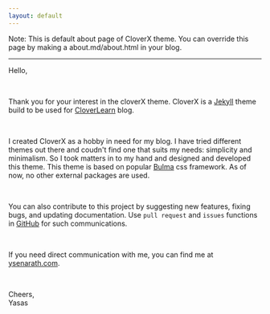 ```yaml
---
layout: default
---
```


Note: This is default about page of CloverX theme. You can override this page by making a about.md/about.html in your blog.

---

Hello, 

<br>

Thank you for your interest in the cloverX theme. CloverX is a [Jekyll](https://jekyllrb.com/) theme build to be used for [CloverLearn](https://www.cloverlearn.com) blog. 

<br>

I created CloverX as a hobby in need for my blog. I have tried different themes out there and coudn't 
find one that suits my needs: simplicity and minimalism. So I took matters in to my hand and designed and developed this theme.
This theme is based on popular [Bulma](https://bulma.io/) css framework. As of now, no other external packages are used.

<br>

You can also contribute to this project by suggesting new features, fixing bugs, and updating documentation. Use `pull request` and `issues` functions in [GitHub](https://github.com/cloverlearn/cloverx) for such communications.

<br>

If you need direct communication with me, you can find me at [ysenarath.com](https://www.ysenarath.com).

<br>

Cheers,
<br>
Yasas